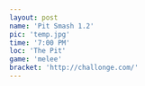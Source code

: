 ```yaml
---
layout: post
name: 'Pit Smash 1.2'
pic: 'temp.jpg'
time: '7:00 PM'
loc: 'The Pit'
game: 'melee'
bracket: 'http://challonge.com/'
---
```

